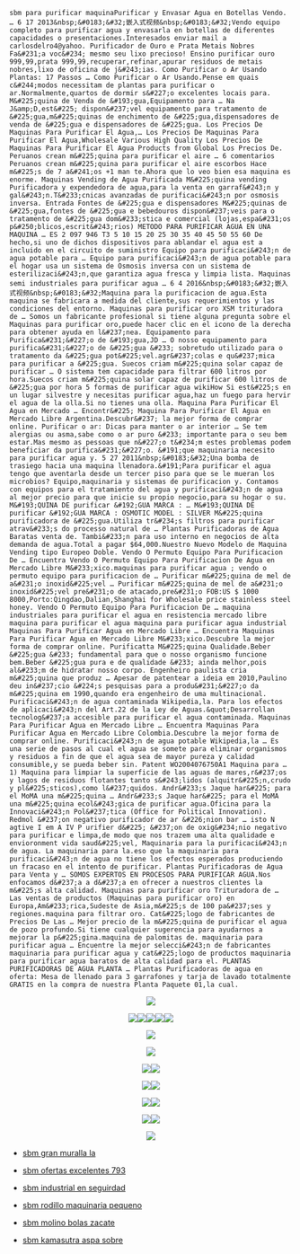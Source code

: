 
```
sbm para purificar maquinaPurificar y Envasar Agua en Botellas Vendo. … 6 17 2013&nbsp;&#0183;&#32;嵌入式视频&nbsp;&#0183;&#32;Vendo equipo completo para purificar agua y envasarla en botellas de diferentes capacidades o presentaciones.Interesados enviar mail a carlosdelro4@yahoo. Purificador de Ouro e Prata Metais Nobres Fa&#231;a voc&#234; mesmo seu lixo precioso! Ensino purificar ouro 999,99,prata 999,99,recuperar,refinar,apurar residuos de metais nobres,lixo de oficina de j&#243;ias. Como Purificar o Ar Usando Plantas: 17 Passos … Como Purificar o Ar Usando.Pense em quais c&#244;modos necessitam de plantas para purificar o ar.Normalmente,quartos de dormir s&#227;o excelentes locais para. M&#225;quina de Venda de &#193;gua,Equipamento para … Na J&amp;D,est&#225; dispon&#237;vel equipamento para tratamento de &#225;gua,m&#225;quinas de enchimento de &#225;gua,dispensadores de venda de &#225;gua e dispensadores de &#225;gua. Los Precios De Maquinas Para Purificar El Agua,… Los Precios De Maquinas Para Purificar El Agua,Wholesale Various High Quality Los Precios De Maquinas Para Purificar El Agua Products from Global Los Precios De. Peruanos crean m&#225;quina para purificar el aire … 6 comentarios Peruanos crean m&#225;quina para purificar el aire escorbos Hace m&#225;s de 7 a&#241;os +1 man te.Ahora que lo veo bien esa maquina es enorme. Maquinas Vending de Agua Purificada M&#225;quina vending Purificadora y expendedora de agua,para la venta en garraf&#243;n y gal&#243;n.T&#233;cnicas avanzadas de purificaci&#243;n por osmosis inversa. Entrada Fontes de &#225;gua e dispensadores M&#225;quinas de &#225;gua,fontes de &#225;gua e bebedouros dispon&#237;veis para o tratamento de &#225;gua dom&#233;stica e comercial (lojas,espa&#231;os p&#250;blicos,escrit&#243;rios) METODO PARA PURIFICAR AGUA EN UNA MAQUINA … ES 2 097 946 T3 5 10 15 20 25 30 35 40 45 50 55 60 De hecho,si uno de dichos dispositivos para ablandar el agua est a incluido en el circuito de suministro Equipo para purificaci&#243;n de agua potable para … Equipo para purificaci&#243;n de agua potable para el hogar usa un sistema de Osmosis inversa con un sistema de esterilizaci&#243;n,que garantiza agua fresca y limpia lista. Maquinas semi industriales para purificar agua … 6 4 2016&nbsp;&#0183;&#32;嵌入式视频&nbsp;&#0183;&#32;Maquina para la purificacion de agua.Esta maquina se fabricara a medida del cliente,sus requerimientos y las condiciones del entorno. Maquinas para purificar oro XSM trituradora de … Somos un fabricante profesional si tiene alguna pregunta sobre el Maquinas para purificar oro,puede hacer clic en el icono de la derecha para obtener ayuda en l&#237;nea. Equipamento para Purifica&#231;&#227;o de &#193;gua,JD … O nosso equipamento para purifica&#231;&#227;o de &#225;gua &#233; sobretudo utilizado para o tratamento da &#225;gua pot&#225;vel.agr&#237;colas e qu&#237;mica para purificar a &#225;gua. Suecos criam m&#225;quina solar capaz de purificar … O sistema tem capacidade para filtrar 600 litros por hora.Suecos criam m&#225;quina solar capaz de purificar 600 litros de &#225;gua por hora 5 formas de purificar agua wikiHow Si est&#225;s en un lugar silvestre y necesitas purificar agua,haz un fuego para hervir el agua de la olla.Si no tienes una olla. Maquina Para Purificar El Agua en Mercado … Encontr&#225; Maquina Para Purificar El Agua en Mercado Libre Argentina.Descubr&#237; la mejor forma de comprar online. Purificar o ar: Dicas para manter o ar interior … Se tem alergias ou asma,sabe como o ar puro &#233; importante para o seu bem estar.Mas mesmo as pessoas que n&#227;o t&#234;m estes problemas podem beneficiar da purifica&#231;&#227;o. &#191;que maquinaria necesito para purificar agua y. 5 27 2011&nbsp;&#0183;&#32;Una bomba de trasiego hacia una maquina llenadora.&#191;Para purificar el agua tengo que aventarla desde un tercer piso para que se le mueran los microbios? Equipo,maquinaria y sistemas de purificacion y. Contamos con equipos para el tratamiento del agua y purificaci&#243;n de agua al mejor precio para que inicie su propio negocio,para su hogar o su. M&#193;QUINA DE purificar &#192;GUA MARCA : … M&#193;QUINA DE purificar &#192;GUA MARCA : OSMOTIC MODEL : SILVER M&#225;quina purificadora de &#225;gua.Utiliza tr&#234;s filtros para purificar atrav&#233;s do processo natural de … Plantas Purificadoras de Agua Baratas venta de. Tambi&#233;n para uso interno en negocios de alta demanda de agua.Total a pagar $64,000.Nuestro Nuevo Modelo de Maquina Vending tipo Europeo Doble. Vendo O Permuto Equipo Para Purificacion De … Encuentra Vendo O Permuto Equipo Para Purificacion De Agua en Mercado Libre M&#233;xico.maquinas para purificar agua ; vendo o permuto equipo para purificacion de … Purificar m&#225;quina de mel de a&#231;o inoxid&#225;vel … Purificar m&#225;quina de mel de a&#231;o inoxid&#225;vel pre&#231;o de atacado,pre&#231;o FOB:US $ 1000 8000,Porto:Qingdao,Dalian,Shanghai for Wholesale price stainless steel honey. Vendo O Permuto Equipo Para Purificacion De … maquina industriales para purificar el agua en resistencia mercado libre maquina para purificar el agua maquina para purificar agua industrial Maquinas Para Purificar Agua en Mercado Libre … Encuentra Maquinas Para Purificar Agua en Mercado Libre M&#233;xico.Descubre la mejor forma de comprar online. Purificatta M&#225;quina Qualidade.Beber &#225;gua &#233; fundamental para que o nosso organismo funcione bem.Beber &#225;gua pura e de qualidade &#233; ainda melhor,pois al&#233;m de hidratar nosso corpo. Engenheiro paulista cria m&#225;quina que produz … Apesar de patentear a ideia em 2010,Paulino deu in&#237;cio &#224;s pesquisas para a produ&#231;&#227;o da m&#225;quina em 1990,quando era engenheiro de uma multinacional. Purificaci&#243;n de agua contaminada Wikipedia,la. Para los efectos de aplicaci&#243;n del Art.22 de la Ley de Aguas.&quot;Desarrollan tecnolog&#237;a accesible para purificar el agua contaminada. Maquinas Para Purificar Agua en Mercado Libre … Encuentra Maquinas Para Purificar Agua en Mercado Libre Colombia.Descubre la mejor forma de comprar online. Purificaci&#243;n de agua potable Wikipedia,la … Es una serie de pasos al cual el agua se somete para eliminar organismos y residuos a fin de que el agua sea de mayor pureza y calidad consumible,y se pueda beber sin. Patent WO2004076750A1 Maquina para … 1) Maquina para limpiar la superficie de las aguas de mares,r&#237;os y lagos de residuos flotantes tanto s&#243;lidos (alquitr&#225;n,crudo y pl&#225;sticos),como l&#237;quidos. Andr&#233;s Jaque har&#225; para el MoMA una m&#225;quina … Andr&#233;s Jaque har&#225; para el MoMA una m&#225;quina ecol&#243;gica de purificar agua.Oficina para la Innovaci&#243;n Pol&#237;tica (Office for Political Innovation). Redmol &#237;on negativo purificador de ar &#226;nion bar … isto N agtive I em A IV P urifier d&#225; &#237;on de oxig&#234;nio negativo para purificar e limpa,de modo que nos trazem uma alta qualidade e envioronment vida saud&#225;vel, Maquinaria para la purificaci&#243;n de agua. La maquinaria para la.eso que la maquinaria para purificaci&#243;n de agua no tiene los efectos esperados produciendo un fracaso en el intento de purificar. Plantas Purificadoras de Agua para Venta y … SOMOS EXPERTOS EN PROCESOS PARA PURIFICAR AGUA.Nos enfocamos d&#237;a a d&#237;a en ofrecer a nuestros clientes la m&#225;s alta calidad. Maquinas para purificar oro Trituradora de … Las ventas de productos (Maquinas para purificar oro) en Europa,Am&#233;rica,Sudeste de Asia,m&#225;s de 100 pa&#237;ses y regiones.maquina para filtrar oro. Cat&#225;logo de fabricantes de Precios De Las … Mejor precio de la m&#225;quina de purificar el agua de pozo profundo.Si tiene cualquier sugerencia para ayudarnos a mejorar la p&#225;gina.maquina de palomitas de. maquinaria para purificar agua … Encuentre la mejor selecci&#243;n de fabricantes maquinaria para purificar agua y cat&#225;logo de productos maquinaria para purificar agua baratos de alta calidad para el. PLANTAS PURIFICADORAS DE AGUA PLANTA … Plantas Purificadoras de agua en oferta: Mesa de llenado para 3 garrafones y tarja de lavado totalmente GRATIS en la compra de nuestra Planta Paquete 01,la cual. 
```

<div align="center">

<a href="https://es-crusher.shibang-china.com/github&k=sbm+para+purificar+maquina"><img src="https://static.shibang-china.com/es/crusher/logo.jpg"></a>

<a href="https://es-crusher.shibang-china.com/github&k=sbm+para+purificar+maquina"><img src="https://static.shibang-china.com/es/crusher/index.jpg"></a><a href="https://es-crusher.shibang-china.com/material.htmlgithub&k=sbm+para+purificar+maquina"><img src="https://static.shibang-china.com/es/crusher/material.jpg"></a><a href="https://es-crusher.shibang-china.com/application.htmlgithub&k=sbm+para+purificar+maquina"><img src="https://static.shibang-china.com/es/crusher/application.jpg"></a><a href="https://es-crusher.shibang-china.com/aboutus.htmlgithub&k=sbm+para+purificar+maquina"><img src="https://static.shibang-china.com/es/crusher/aboutus.jpg"></a><a href="https://es-crusher.shibang-china.com/contact.htmlgithub&k=sbm+para+purificar+maquina"><img src="https://static.shibang-china.com/es/crusher/contact.jpg"></a>

<a href="https://es-crusher.shibang-china.com/github&k=sbm+para+purificar+maquina"><img src="https://static.shibang-china.com/es/crusher/banner.jpg"></a>

<a href="https://swt.shibang-china.com/github&k=sbm+para+purificar+maquina"><img src="https://static.shibang-china.com/es/crusher/text.jpg"></a>

<a href="https://swt.shibang-china.com/github&k=sbm+para+purificar+maquina"><img src="https://static.shibang-china.com/es/crusher/chat.jpg"></a><a href="https://es-crusher.shibang-china.com/contact.htmlgithub&k=sbm+para+purificar+maquina"><img src="https://static.shibang-china.com/es/crusher/message.jpg"></a>

<a href="https://es-crusher.shibang-china.com/products/pe.htmlgithub&k=sbm+para+purificar+maquina"><img src="https://static.shibang-china.com/es/crusher/pe.jpg"></a><a href="https://es-crusher.shibang-china.com/products/pf.htmlgithub&k=sbm+para+purificar+maquina"><img src="https://static.shibang-china.com/es/crusher/pf.jpg"></a>

<a href="https://es-crusher.shibang-china.com/products/hpt.htmlgithub&k=sbm+para+purificar+maquina"><img src="https://static.shibang-china.com/es/crusher/hpt.jpg"></a><a href="https://es-crusher.shibang-china.com/products/vsi.htmlgithub&k=sbm+para+purificar+maquina"><img src="https://static.shibang-china.com/es/crusher/vsi.jpg"></a>

<a href="https://es-crusher.shibang-china.com/products/klv.htmlgithub&k=sbm+para+purificar+maquina"><img src="https://static.shibang-china.com/es/crusher/klv.jpg"></a><a href="https://es-crusher.shibang-china.com/products/portable.htmlgithub&k=sbm+para+purificar+maquina"><img src="https://static.shibang-china.com/es/crusher/portable.jpg"></a>

<a href="https://swt.shibang-china.com/github&k=sbm+para+purificar+maquina"><img src="https://static.shibang-china.com/es/crusher/case.jpg"></a>

</div>


* [sbm gran muralla la](sbm%20gran%20muralla%20la.md)

* [sbm ofertas excelentes 793](sbm%20ofertas%20excelentes%20793.md)

* [sbm industrial en seguirdad](sbm%20industrial%20en%20seguirdad.md)

* [sbm rodillo maquinaria pequeno](sbm%20rodillo%20maquinaria%20pequeno.md)

* [sbm molino bolas zacate](sbm%20molino%20bolas%20zacate.md)

* [sbm kamasutra aspa sobre](sbm%20kamasutra%20aspa%20sobre.md)